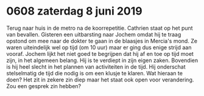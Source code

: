 # 0608 zaterdag 8 juni 2019
Terug naar huis in de metro na de koorrepetitie. Cathrien staat op het punt van bevallen. Gisteren een uitbarsting naar Jochem omdat hij te traag opstond om mee naar de dokter te gaan in de blaasjes in Mercia's mond. Ze waren uiteindelijk wel op tijd (om 10 uur) maar er ging dus enige strijd aan vooraf. Jochem lijkt het niet goed te begrijpen dat hij af en toe op tijd moet zijn, in het algemeen belang. Hij is te verdiept in zijn eigen zaken. Bovendien is hij heel slecht in het plannen van activiteiten in de tijd. Hij onderschat stelselmatig de tijd die nodig is om een klusje te klaren. Wat hieraan te doen? Het zit in zekere zin diep maar het staat ook open voor verandering. Zou een gesprek zin hebben?